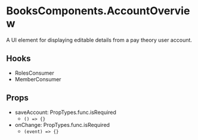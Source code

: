 # BooksComponents.AccountOverview

A UI element for displaying editable details from a pay theory user account.

## Hooks

* RolesConsumer
* MemberConsumer

## Props

* saveAccount: PropTypes.func.isRequired
  * ```() => {}```
* onChange: PropTypes.func.isRequired
  * ```(event) => {}```